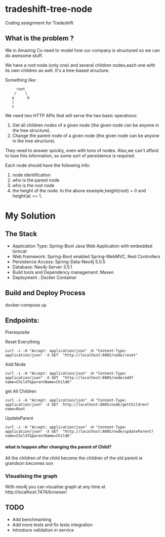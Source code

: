 # tradeshift-tree-node
Coding assignment for Tradeshift

## What is the problem ?

We in Amazing Co need to model how our company is structured so we can do awesome stuff.

We have a root node (only one) and several children nodes,each one with its own children as well. It's a tree-based structure.

Something like:

         root
        /    \
       a      b
       |
       c

We need two HTTP APIs that will serve the two basic operations:

1) Get all children nodes of a given node (the given node can be anyone in the tree structure).
2) Change the parent node of a given node (the given node can be anyone in the tree structure).

They need to answer quickly, even with tons of nodes. Also,we can't afford to lose this information, so some sort of persistence is required.

Each node should have the following info:

1) node identification
2) who is the parent node
3) who is the root node
4) the height of the node. In the above example,height(root) = 0 and height(a) == 1.

# My Solution

## The Stack

* Application Type: Spring-Boot Java Web Application with embedded tomcat
* Web framework: Spring-Boot enabled Spring-WebMVC, Rest Controllers
* Persistence Access: Spring-Data-Neo4j 5.0.5
* Database: Neo4j-Server 3.5.1
* Build tools and Dependency management: Maven
* Deployment : Docker Container

## Build and Deploy Process
docker-compose up

## Endpoints:
Prerequisite

Reset Everything
```
curl -i -H "Accept: application/json" -H "Content-Type: application/json" -X GET  "http://localhost:8085/node/reset"
```
Add Node
```
curl -i -H "Accept: application/json" -H "Content-Type: application/json" -X GET  "http://localhost:8085/node/add?name=Child7&parentName=Child6"
```

get All Children
```
curl -i -H "Accept: application/json" -H "Content-Type: application/json" -X GET  http://localhost:8085/node/getChildren?name=Root
```
UpdateParent
```
curl -i -H "Accept: application/json" -H "Content-Type: application/json" -X GET  "http://localhost:8085/node/updateParent?name=Child7&parentName=Child6"
```


#### what is happen after changing the parent of Child?
All the children of the child become the children of the old parent ie grandson becomes son

### Visualising the graph
With neo4j you can visualise graph at any time at http://localhost:7474/browser/

## TODO
* Add benchmarking
* Add more tests and fix tests integration
* Introduce validation in service